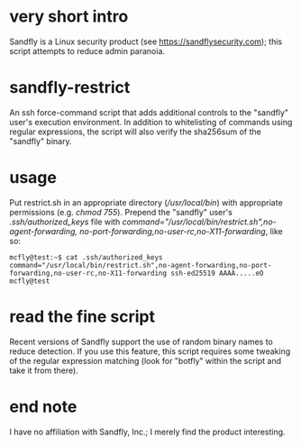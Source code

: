 # very short intro
Sandfly is a Linux security product (see https://sandflysecurity.com); this script attempts to reduce admin paranoia.

# sandfly-restrict
An ssh force-command script that adds additional controls to the "sandfly" user's execution environment. In addition to 
whitelisting of commands using regular expressions, the script will also verify the sha256sum of the "sandfly" binary.

# usage
Put restrict.sh in an appropriate directory (_/usr/local/bin_) with appropriate permissions (e.g. _chmod 755_). 
Prepend the "sandfly" user's _.ssh/authorized_keys_ file with _command="/usr/local/bin/restrict.sh",no-agent-forwarding,
no-port-forwarding,no-user-rc,no-X11-forwarding_, like so:
```
mcfly@test:~$ cat .ssh/authorized_keys
command="/usr/local/bin/restrict.sh",no-agent-forwarding,no-port-forwarding,no-user-rc,no-X11-forwarding ssh-ed25519 AAAA.....eO mcfly@test
```
# read the fine script
Recent versions of Sandfly support the use of random binary names to reduce detection. If you use this feature, this script requires 
some tweaking of the regular expression matching (look for "botfly" within the script and take it from there). 

# end note
I have no affiliation with Sandfly, Inc.; I merely find the product interesting.
